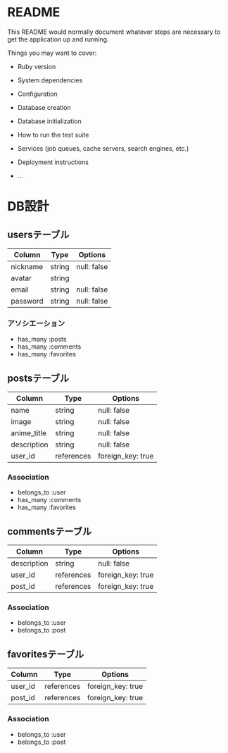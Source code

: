 # README

This README would normally document whatever steps are necessary to get the
application up and running.

Things you may want to cover:

* Ruby version

* System dependencies

* Configuration

* Database creation

* Database initialization

* How to run the test suite

* Services (job queues, cache servers, search engines, etc.)

* Deployment instructions

* ...

# DB設計

## usersテーブル

|Column|Type|Options|
|------|----|-------|
|nickname|string|null: false|
|avatar|string||
|email|string|null: false|
|password|string|null: false|

### アソシエーション

- has_many :posts
- has_many :comments
- has_many :favorites


## postsテーブル

|Column|Type|Options|
|------|----|-------|
|name|string|null: false|
|image|string|null: false|
|anime_title|string|null: false|
|description|string|null: false|
|user_id|references|foreign_key: true|

### Association
- belongs_to :user
- has_many :comments
- has_many :favorites


## commentsテーブル

|Column|Type|Options|
|------|----|-------|
|description|string|null: false|
|user_id|references|foreign_key: true|
|post_id|references|foreign_key: true|

### Association
- belongs_to :user
- belongs_to :post


## favoritesテーブル

|Column|Type|Options|
|------|----|-------|
|user_id|references|foreign_key: true|
|post_id|references|foreign_key: true|

### Association
- belongs_to :user
- belongs_to :post